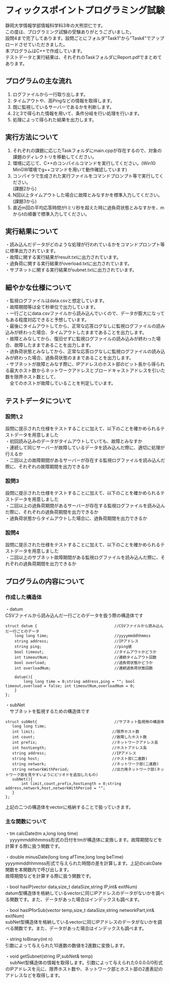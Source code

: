 # フィックスポイントプログラミング試験
静岡大学情報学部情報科学科3年の大熊崇仁です。  
この度は、プログラミング試験の受験ありがとうございました。  
設問4まで完了してあります。設問ごとにフォルダ"Task1"から"Task4"でアップロードさせていただきました。  
本プログラムはC++で作成しています。  
テストデータと実行結果は、それぞれのTaskフォルダにReport.pdfでまとめてあります。  

## プログラムの主な流れ
1. ログファイルから一行取り出します。
2. タイムアウトや、高Pingなどの情報を取得します。
3. 既に監視しているサーバーであるかを判断します。
4. 2と3で得られた情報を用いて、条件分岐を行い処理を行います。
5. 処理によって得られた結果を出力します。

## 実行方法について
1. それぞれの課題に応じたTaskフォルダにmain.cppが存在するので、対象の課題のディレクトリを移動してください。
2. 環境に応じて、C++のコンパイルコマンドを実行してください。(Win10 MinGW環境でg++コマンドを用いて動作確認しています)
3. コンパイラで生成された実行ファイルをコマンドプロンプト等で実行してください。  
(課題2から)  
5. N回以上タイムアウトした場合に故障とみなすかを標準入力してください。  
(課題3から)  
6. 直近m回の平均応答時間がtミリ秒を超えた時に過負荷状態とみなすかを、mからtの順番で標準入力してください。

## 実行結果について
・読み込んだデータがどのような処理が行われているかをコマンドプロンプト等に標準出力されています。  
・故障に関する実行結果がresult.txtに出力されています。  
・過負荷に関する実行結果がoverload.txtに出力されています。  
・サブネットに関する実行結果がsubnet.txtに出力されています。  

## 細やかな仕様について
・監視ログファイルはdata.csvと想定しています。  
・故障期間等は全て秒単位で出力しています。  
・一行ごとにdata.csvファイルから読み込んでいくので、データが膨大になってもある程度対応できると予想しています。  
・最後にタイムアウトしてから、正常な応答ログなしに監視ログファイルの読み込みが終わった場合、タイムアウトしたままであることを出力します。  
・故障とみなしてから、復旧せずに監視ログファイルの読み込みが終わった場合、故障したままであることを出力します。  
・過負荷状態とみなしてから、正常な応答ログなしに監視ログファイルの読み込みが終わった場合、過負荷状態のままであることを出力します。  
・サブネットが故障とみなす際に、IPアドレスのホスト部のビット長から得られる最大ホスト数からネットワークアドレスとブロードキャストアドレスを引いた数を限界ホスト数として、  
　全てのホストが故障していることを判定しています。  
 
 ## テストデータについて
 ### 設問1,2
 設問に提示された仕様をテストすることに加えて、以下のことを確かめられるテストデータを用意しました  
・初回読み込みのデータがタイムアウトしていても、故障とみなすか  
・連続して同じサーバーが故障しているデータを読み込んだ際に、適切に処理が行えるか  
・二回以上の故障期間があるサーバーが存在する監視ログファイルを読み込んだ際に、それぞれの故障期間を出力できるか  

 ### 設問3
 設問に提示された仕様をテストすることに加えて、以下のことを確かめられるテストデータを用意しました  
 ・二回以上の過負荷期間があるサーバーが存在する監視ログファイルを読み込んだ際に、それぞれの過負荷期間を出力できるか  
 ・過負荷状態からタイムアウトした場合に、過負荷期間を出力できるか

 ### 設問4
 設問に提示された仕様をテストすることに加えて、以下のことを確かめられるテストデータを用意しました  
 ・二回以上のサブネット故障期間がある監視ログファイルを読み込んだ際に、それぞれの過負荷期間を出力できるか  

 ## プログラムの内容について
 ### 作成した構造体
 ・datum  
  CSVファイルから読み込んだ一行ごとのデータを扱う際の構造体です  
```
struct datum {                                  //CSVファイルから読み込んだ一行ごとのデータ
    long long time;                             //yyyymmddhhmmss
    string address;                             //IPアドレス
    string ping;                                //ping値
    bool timeout;                               //タイムアウトかどうか
    int timeoutNum;                             //連続タイムアウト回数
    bool overload;                              //過負荷状態かどうか
    int overloadNum;                            //連続過負荷状態回数

    datum(){
        long long time = 0;string address,ping = ""; bool timeout,overload = false; int timeoutNum,overloadNum = 0;
    }
};
```
・subNet  
　サブネットを監視するための構造体です  
 ```
 struct subNet{                                  //サブネット監視用の構造体
    long long time;
    int limit;                                  //限界ホスト数
    int count;                                  //故障したホスト数
    int prefix;                                 //ネットワークアドレス長
    int hostLength;                             //ホストアドレス長
    string address;                             //IPアドレス
    string host;                                //ホスト部(二進数)
    string network;                             //ネットワーク部(二進数)
    string networkWithPeriod;                   //出力用ネットワーク部(ネットワーク部を見やすいようにピリオドを追加したもの)
    subNet(){
        int limit,count,prefix,hostLength = 0;string address,network,host,networkWithPeriod = "";
    }
};
```
上記の二つの構造体をvectorに格納することで扱っていきます。  

### 主な関数について  
・tm calcDate(tm a,long long time)  
　yyyymmddhhmmss形式の日付をtmが構造体に変換します。故障期間などを計算する際に扱う関数です。  
 
・double minusDate(long long afTime,long long beTime)  
  yyyymmddhhmmss形式で与えられた時間の差を計算します。上記のcalcDate関数を本関数内で呼び出します。  
  故障期間などを計算する際に扱う関数です。  
  
・bool hasIP(vector<datum> data,size_t dataSize,string IP,int& exitNum)  
  datum型構造体を格納しているvectorに同じIPアドレスのデータがないかを調べる関数です。また、データがあった場合はインデックスも調べます。  
  
・bool hasIPforSub(vector<subNet> temp,size_t dataSize,string networkPart,int& exitNum)  
  subNet型構造体を格納しているvectorに同じIPアドレスのデータがないかを調べる関数です。また、データがあった場合はインデックスも調べます。  
  
・string toBinary(int n)  
  引数によって与えられた10進数の数値を2進数に変換します。  
  
・void getSubnet(string IP,subNet& temp)  
　subNet型構造体の情報を取得します。引数によって与えられた0.0.0.0/0形式のIPアドレスを元に、限界ホスト数や、ネットワーク部とホスト部の2進表記のアドレスなどを取得します。  
 
